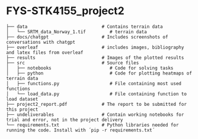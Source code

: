 # FYS-STK4155_project2

    ├── data                            # Contains terrain data
    │   └── SRTM_data_Norway_1.tif         # terrain data
    ├── docs/chatgpt                    # Includes screenshots of conversations with chatgpt
    ├── overleaf                        # includes images, bibliography and latex files from overleaf
    ├── results                         # Images of the plotted results
    ├── src                             # Source files
    │   ├── notebooks                      # Code for solving tasks
    │   ├── python                         # Code for plotting heatmaps of terrain data
    │   ├── functions.py                   # File containing most used functions
    │   └── load_data.py                   # File containing function to load dataset
    ├── project2_report.pdf             # The report to be submitted for this project
    ├── undeliverables                  # Contain working notebooks for trial and error, not in the project delivery
    └── requirements.txt                # Python libraries needed for running the code. Install with ´pip -r requirements.txt´
